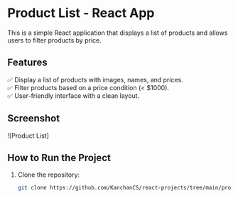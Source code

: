 # Product List - React App

This is a simple React application that displays a list of products and allows users to filter products by price.

## Features
✅ Display a list of products with images, names, and prices.  
✅ Filter products based on a price condition (< $1000).  
✅ User-friendly interface with a clean layout.

## Screenshot
![Product List]

## How to Run the Project
1. Clone the repository:
   ```bash
   git clone https://github.com/KanchanCS/react-projects/tree/main/product-list
